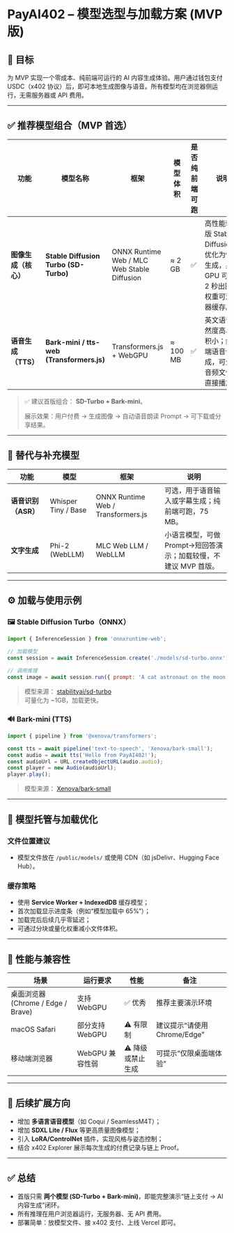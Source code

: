 # PayAI402 – 模型选型与加载方案 (MVP 版)

## 🎯 目标
为 MVP 实现一个零成本、纯前端可运行的 AI 内容生成体验。用户通过钱包支付 USDC（x402 协议）后，即可本地生成图像与语音。所有模型均在浏览器侧运行，无需服务器或 API 费用。

---

## ✅ 推荐模型组合（MVP 首选）

| 功能 | 模型名称 | 框架 | 模型体积 | 是否纯前端可跑 | 说明 |
|------|-----------|--------|-------------|----------------|------|
| **图像生成（核心）** | **Stable Diffusion Turbo (SD-Turbo)** | ONNX Runtime Web / MLC Web Stable Diffusion | ≈ 2 GB | ✅ | 高性能轻量版 Stable Diffusion，优化为快速生成，桌面 GPU 可 1–2 秒出图。权重可浏览器缓存。 |
| **语音生成（TTS）** | **Bark-mini / tts-web (Transformers.js)** | Transformers.js + WebGPU | ≈ 100 MB | ✅ | 英文语音自然度高、体积小；纯前端语音合成，可生成音频文件或直接播放。 |

> ✅ 建议首版组合： **SD-Turbo + Bark-mini**。
>
> 展示效果：用户付费 → 生成图像 → 自动语音朗读 Prompt → 可下载或分享结果。

---

## 🧠 替代与补充模型

| 功能 | 模型 | 框架 | 说明 |
|------|------|------|------|
| **语音识别（ASR）** | Whisper Tiny / Base | ONNX Runtime Web / Transformers.js | 可选，用于语音输入或字幕生成；纯前端可跑，75 MB。 |
| **文字生成** | Phi-2 (WebLLM) | MLC Web LLM / WebLLM | 小语言模型，可做 Prompt→短回答演示；加载较慢，不建议 MVP 首版。 |

---

## ⚙️ 加载与使用示例

### 🖼️ Stable Diffusion Turbo（ONNX）
```js
import { InferenceSession } from 'onnxruntime-web';

// 加载模型
const session = await InferenceSession.create('./models/sd-turbo.onnx');

// 调用推理
const image = await session.run({ prompt: 'A cat astronaut on the moon' });
```
> 模型来源： [stabilityai/sd-turbo](https://huggingface.co/stabilityai/sd-turbo)  
> 可量化为 ~1GB，加载更快。

### 🔊 Bark-mini (TTS)
```js
import { pipeline } from '@xenova/transformers';

const tts = await pipeline('text-to-speech', 'Xenova/bark-small');
const audio = await tts('Hello from PayAI402!');
const audioUrl = URL.createObjectURL(audio.audio);
const player = new Audio(audioUrl);
player.play();
```
> 模型来源： [Xenova/bark-small](https://huggingface.co/Xenova/bark-small)

---

## 🧩 模型托管与加载优化

### 文件位置建议
- 模型文件放在 `/public/models/` 或使用 CDN（如 jsDelivr、Hugging Face Hub）。

### 缓存策略
- 使用 **Service Worker + IndexedDB** 缓存模型；
- 首次加载显示进度条（例如“模型加载中 65%”）；
- 加载完后后续几乎零延迟；
- 可通过分块或量化权重减小文件体积。

---

## 📱 性能与兼容性

| 场景 | 运行要求 | 性能 | 备注 |
|------|-----------|------|------|
| 桌面浏览器 (Chrome / Edge / Brave) | 支持 WebGPU | ✅ 优秀 | 推荐主要演示环境 |
| macOS Safari | 部分支持 WebGPU | ⚠️ 有限制 | 建议提示“请使用 Chrome/Edge” |
| 移动端浏览器 | WebGPU 兼容性弱 | ⚠️ 降级或禁止生成 | 可提示“仅限桌面端体验” |

---

## 🔮 后续扩展方向
- 增加 **多语言语音模型**（如 Coqui / SeamlessM4T）；
- 增加 **SDXL Lite / Flux** 等更高质量图像模型；
- 引入 **LoRA/ControlNet** 插件，实现风格与姿态控制；
- 结合 x402 Explorer 展示每次生成的付费记录与链上 Proof。

---

## ✅ 总结
- 首版只需 **两个模型 (SD-Turbo + Bark-mini)**，即能完整演示“链上支付 → AI 内容生成”闭环。
- 所有推理在用户浏览器运行，无服务器、无 API 费用。
- 部署简单：放模型文件、接 x402 支付、上线 Vercel 即可。